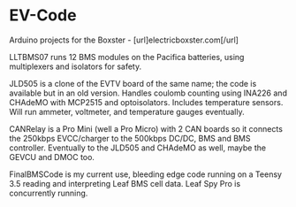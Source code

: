 # EV-Code
Arduino projects for the Boxster - [url]electricboxster.com[/url]

LLTBMS07 runs 12 BMS modules on the Pacifica batteries, using multiplexers and isolators for safety.

JLD505 is a clone of the EVTV board of the same name; the code is available but in an old version. Handles coulomb counting using INA226 and CHAdeMO with MCP2515 and optoisolators. Includes temperature sensors. Will run ammeter, voltmeter, and temperature gauges eventually.

CANRelay is a Pro Mini (well a Pro Micro) with 2 CAN boards so it connects the 250kbps EVCC/charger to the 500kbps DC/DC, BMS and BMS controller. Eventually to the JLD505 and CHAdeMO as well, maybe the GEVCU and DMOC too.

FinalBMSCode is my current use, bleeding edge code running on a Teensy 3.5 reading and interpreting Leaf BMS cell data. Leaf Spy Pro is concurrently running.

